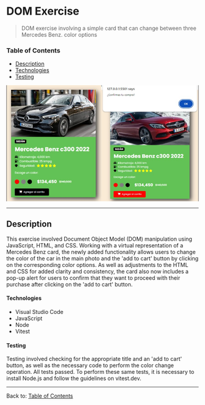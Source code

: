 # DOM Exercise 

> DOM exercise involving a simple card that can change between three Mercedes Benz. color options  

### Table of Contents

- [Description](#description)
- [Technologies](#technologies)
- [Testing](#testing)

![mercedes benz cards showing colour options and pop-up](image.png)


---

## Description

This exercise involved Document Object Model (DOM) manipulation using JavaScript, HTML, and CSS. Working with a virtual representation of a Mercedes Benz card, the newly added functionality allows users to change the color of the car in the main photo and the 'add to cart' button by clicking on the corresponding color options. As well as adjustments to the HTML and CSS for added clarity and consistency, the card also now includes a pop-up alert for users to confirm that they want to proceed with their purchase after clicking on the 'add to cart' button. 

#### Technologies

- Visual Studio Code
- JavaScript
- Node
- Vitest


#### Testing

Testing involved checking for the appropriate title and an 'add to cart' button, as well as the necessary code to perform the color change operation. All tests passed. To perform these same tests, it is necessary to install Node.js and follow the guidelines on vitest.dev.   

---

Back to: [Table of Contents](#table-of-contents)

